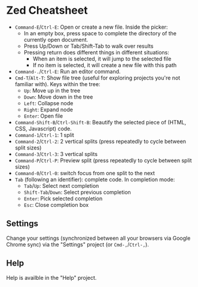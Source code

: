 Zed Cheatsheet
==============

* `Command-E`/`Ctrl-E`: Open or create a new file. Inside the picker:
    * In an empty box, press space to complete the directory of the currently
      open document.
    * Press Up/Down or Tab/Shift-Tab to walk over results
    * Pressing return does different things in different situations:
        * When an item is selected, it will jump to the selected file
        * If no item is selected, it will create a new file with this path
* `Command-.`/`Ctrl-E`: Run an editor command.
* `Cmd-T`/`Alt-T`: Show file tree (useful for exploring projects you're
  not familiar with). Keys within the tree:
    * `Up`: Move up in the tree
    * `Down`: Move down in the tree
    * `Left`: Collapse node
    * `Right`: Expand node
    * `Enter`: Open file
* `Command-Shift-B`/`Ctrl-Shift-B`: Beautify the selected piece of (HTML, CSS,
  Javascript) code.
* `Command-1`/`Ctrl-1`: 1 split
* `Command-2`/`Ctrl-2`: 2 vertical splits (press repeatedly to cycle between
  split sizes)
* `Command-3`/`Ctrl-3`: 3 vertical splits
* `Command-P`/`Ctrl-P`: Preview split (press repeatedly to cycle between split
  sizes)
* `Command-0`/`Ctrl-0`: switch focus from one split to the next
* `Tab` (following an identifier): complete code. In completion mode:
    * `Tab`/`Up`: Select next completion
    * `Shift-Tab`/`Down`: Select previous completion
    * `Enter`: Pick selected completion
    * `Esc`: Close completion box

Settings
--------
Change your settings (synchronized between all your browsers via Google Chrome
sync) via the "Settings" project (or `Cmd-,`/`Ctrl-,`).

Help
----
Help is availble in the "Help" project.